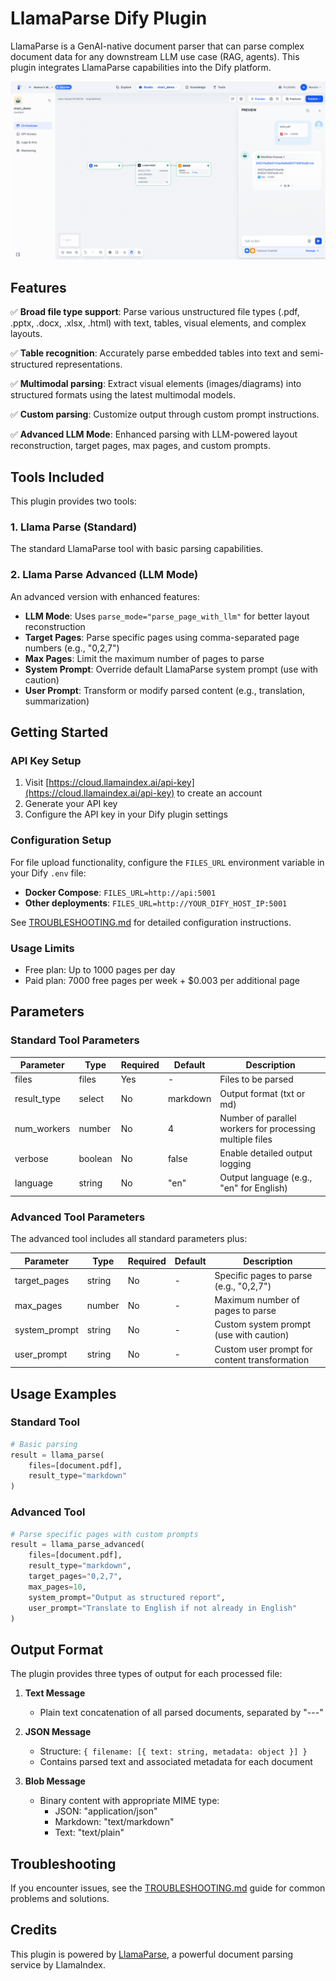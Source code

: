 # LlamaParse Dify Plugin

LlamaParse is a GenAI-native document parser that can parse complex document data for any downstream LLM use case (RAG, agents). This plugin integrates LlamaParse capabilities into the Dify platform.

![LlamaParse screenshot](./_assets/llama_parse.png)

## Features

✅ **Broad file type support**: Parse various unstructured file types (.pdf, .pptx, .docx, .xlsx, .html) with text, tables, visual elements, and complex layouts.

✅ **Table recognition**: Accurately parse embedded tables into text and semi-structured representations.

✅ **Multimodal parsing**: Extract visual elements (images/diagrams) into structured formats using the latest multimodal models.

✅ **Custom parsing**: Customize output through custom prompt instructions.

✅ **Advanced LLM Mode**: Enhanced parsing with LLM-powered layout reconstruction, target pages, max pages, and custom prompts.

## Tools Included

This plugin provides two tools:

### 1. Llama Parse (Standard)
The standard LlamaParse tool with basic parsing capabilities.

### 2. Llama Parse Advanced (LLM Mode)
An advanced version with enhanced features:
- **LLM Mode**: Uses `parse_mode="parse_page_with_llm"` for better layout reconstruction
- **Target Pages**: Parse specific pages using comma-separated page numbers (e.g., "0,2,7")
- **Max Pages**: Limit the maximum number of pages to parse
- **System Prompt**: Override default LlamaParse system prompt (use with caution)
- **User Prompt**: Transform or modify parsed content (e.g., translation, summarization)

## Getting Started

### API Key Setup

1. Visit [https://cloud.llamaindex.ai/api-key](https://cloud.llamaindex.ai/api-key) to create an account
2. Generate your API key
3. Configure the API key in your Dify plugin settings

### Configuration Setup

For file upload functionality, configure the `FILES_URL` environment variable in your Dify `.env` file:

- **Docker Compose**: `FILES_URL=http://api:5001`
- **Other deployments**: `FILES_URL=http://YOUR_DIFY_HOST_IP:5001`

See [TROUBLESHOOTING.md](./TROUBLESHOOTING.md) for detailed configuration instructions.

### Usage Limits

- Free plan: Up to 1000 pages per day
- Paid plan: 7000 free pages per week + $0.003 per additional page

## Parameters

### Standard Tool Parameters

| Parameter   | Type    | Required | Default  | Description                                              |
| ----------- | ------- | -------- | -------- | -------------------------------------------------------- |
| files       | files   | Yes      | -        | Files to be parsed                                       |
| result_type | select  | No       | markdown | Output format (txt or md)                                |
| num_workers | number  | No       | 4        | Number of parallel workers for processing multiple files |
| verbose     | boolean | No       | false    | Enable detailed output logging                           |
| language    | string  | No       | "en"     | Output language (e.g., "en" for English)                 |

### Advanced Tool Parameters

The advanced tool includes all standard parameters plus:

| Parameter      | Type    | Required | Default | Description                                              |
| -------------- | ------- | -------- | ------- | -------------------------------------------------------- |
| target_pages   | string  | No       | -       | Specific pages to parse (e.g., "0,2,7")                 |
| max_pages      | number  | No       | -       | Maximum number of pages to parse                         |
| system_prompt  | string  | No       | -       | Custom system prompt (use with caution)                  |
| user_prompt    | string  | No       | -       | Custom user prompt for content transformation            |

## Usage Examples

### Standard Tool
```python
# Basic parsing
result = llama_parse(
    files=[document.pdf],
    result_type="markdown"
)
```

### Advanced Tool
```python
# Parse specific pages with custom prompts
result = llama_parse_advanced(
    files=[document.pdf],
    result_type="markdown",
    target_pages="0,2,7",
    max_pages=10,
    system_prompt="Output as structured report",
    user_prompt="Translate to English if not already in English"
)
```

## Output Format

The plugin provides three types of output for each processed file:

1. **Text Message**

   - Plain text concatenation of all parsed documents, separated by "---"

2. **JSON Message**

   - Structure: `{ filename: [{ text: string, metadata: object }] }`
   - Contains parsed text and associated metadata for each document

3. **Blob Message**
   - Binary content with appropriate MIME type:
     - JSON: "application/json"
     - Markdown: "text/markdown"
     - Text: "text/plain"

## Troubleshooting

If you encounter issues, see the [TROUBLESHOOTING.md](./TROUBLESHOOTING.md) guide for common problems and solutions.

## Credits

This plugin is powered by [LlamaParse](https://github.com/run-llama/llama_cloud_services/tree/main/llama_parse), a powerful document parsing service by LlamaIndex.
